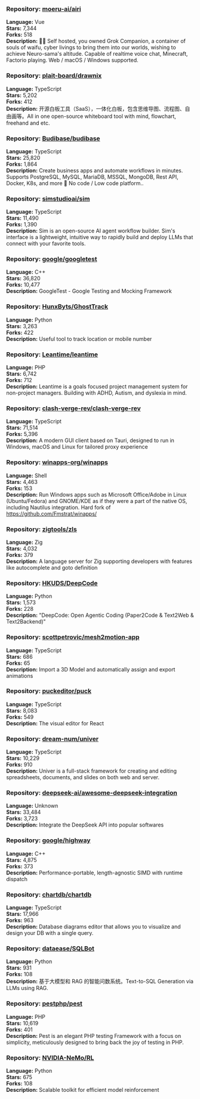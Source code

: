 ### **Repository:** [moeru-ai/airi](https://github.com/moeru-ai/airi)

**Language:** Vue  
**Stars:** 7,344  
**Forks:** 518  
**Description:** 💖🧸 Self hosted, you owned Grok Companion, a container of souls of waifu, cyber livings to bring them into our worlds, wishing to achieve Neuro-sama's altitude. Capable of realtime voice chat, Minecraft, Factorio playing. Web / macOS / Windows supported.

### **Repository:** [plait-board/drawnix](https://github.com/plait-board/drawnix)

**Language:** TypeScript  
**Stars:** 5,202  
**Forks:** 412  
**Description:** 开源白板工具（SaaS），一体化白板，包含思维导图、流程图、自由画等。All in one open-source whiteboard tool with mind, flowchart, freehand and etc.

### **Repository:** [Budibase/budibase](https://github.com/Budibase/budibase)

**Language:** TypeScript  
**Stars:** 25,820  
**Forks:** 1,864  
**Description:** Create business apps and automate workflows in minutes. Supports PostgreSQL, MySQL, MariaDB, MSSQL, MongoDB, Rest API, Docker, K8s, and more 🚀 No code / Low code platform..

### **Repository:** [simstudioai/sim](https://github.com/simstudioai/sim)

**Language:** TypeScript  
**Stars:** 11,490  
**Forks:** 1,390  
**Description:** Sim is an open-source AI agent workflow builder. Sim's interface is a lightweight, intuitive way to rapidly build and deploy LLMs that connect with your favorite tools.

### **Repository:** [google/googletest](https://github.com/google/googletest)

**Language:** C++  
**Stars:** 36,820  
**Forks:** 10,477  
**Description:** GoogleTest - Google Testing and Mocking Framework

### **Repository:** [HunxByts/GhostTrack](https://github.com/HunxByts/GhostTrack)

**Language:** Python  
**Stars:** 3,263  
**Forks:** 422  
**Description:** Useful tool to track location or mobile number

### **Repository:** [Leantime/leantime](https://github.com/Leantime/leantime)

**Language:** PHP  
**Stars:** 6,742  
**Forks:** 712  
**Description:** Leantime is a goals focused project management system for non-project managers. Building with ADHD, Autism, and dyslexia in mind.

### **Repository:** [clash-verge-rev/clash-verge-rev](https://github.com/clash-verge-rev/clash-verge-rev)

**Language:** TypeScript  
**Stars:** 71,514  
**Forks:** 5,396  
**Description:** A modern GUI client based on Tauri, designed to run in Windows, macOS and Linux for tailored proxy experience

### **Repository:** [winapps-org/winapps](https://github.com/winapps-org/winapps)

**Language:** Shell  
**Stars:** 4,463  
**Forks:** 153  
**Description:** Run Windows apps such as Microsoft Office/Adobe in Linux (Ubuntu/Fedora) and GNOME/KDE as if they were a part of the native OS, including Nautilus integration. Hard fork of https://github.com/Fmstrat/winapps/

### **Repository:** [zigtools/zls](https://github.com/zigtools/zls)

**Language:** Zig  
**Stars:** 4,032  
**Forks:** 379  
**Description:** A language server for Zig supporting developers with features like autocomplete and goto definition

### **Repository:** [HKUDS/DeepCode](https://github.com/HKUDS/DeepCode)

**Language:** Python  
**Stars:** 1,573  
**Forks:** 228  
**Description:** "DeepCode: Open Agentic Coding (Paper2Code & Text2Web & Text2Backend)"

### **Repository:** [scottpetrovic/mesh2motion-app](https://github.com/scottpetrovic/mesh2motion-app)

**Language:** TypeScript  
**Stars:** 686  
**Forks:** 65  
**Description:** Import a 3D Model and automatically assign and export animations

### **Repository:** [puckeditor/puck](https://github.com/puckeditor/puck)

**Language:** TypeScript  
**Stars:** 8,083  
**Forks:** 549  
**Description:** The visual editor for React

### **Repository:** [dream-num/univer](https://github.com/dream-num/univer)

**Language:** TypeScript  
**Stars:** 10,229  
**Forks:** 910  
**Description:** Univer is a full-stack framework for creating and editing spreadsheets, documents, and slides on both web and server.

### **Repository:** [deepseek-ai/awesome-deepseek-integration](https://github.com/deepseek-ai/awesome-deepseek-integration)

**Language:** Unknown  
**Stars:** 33,484  
**Forks:** 3,723  
**Description:** Integrate the DeepSeek API into popular softwares

### **Repository:** [google/highway](https://github.com/google/highway)

**Language:** C++  
**Stars:** 4,875  
**Forks:** 373  
**Description:** Performance-portable, length-agnostic SIMD with runtime dispatch

### **Repository:** [chartdb/chartdb](https://github.com/chartdb/chartdb)

**Language:** TypeScript  
**Stars:** 17,966  
**Forks:** 963  
**Description:** Database diagrams editor that allows you to visualize and design your DB with a single query.

### **Repository:** [dataease/SQLBot](https://github.com/dataease/SQLBot)

**Language:** Python  
**Stars:** 931  
**Forks:** 108  
**Description:** 基于大模型和 RAG 的智能问数系统。Text-to-SQL Generation via LLMs using RAG.

### **Repository:** [pestphp/pest](https://github.com/pestphp/pest)

**Language:** PHP  
**Stars:** 10,619  
**Forks:** 401  
**Description:** Pest is an elegant PHP testing Framework with a focus on simplicity, meticulously designed to bring back the joy of testing in PHP.

### **Repository:** [NVIDIA-NeMo/RL](https://github.com/NVIDIA-NeMo/RL)

**Language:** Python  
**Stars:** 675  
**Forks:** 108  
**Description:** Scalable toolkit for efficient model reinforcement

